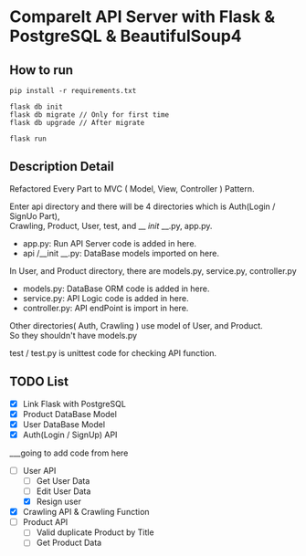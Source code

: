 # Comparelt API Server with Flask & PostgreSQL & BeautifulSoup4

## How to run
    pip install -r requirements.txt
    
    flask db init    
    flask db migrate // Only for first time
    flask db upgrade // After migrate 
    
    flask run

## Description Detail
Refactored Every Part to MVC ( Model, View, Controller ) Pattern.  

Enter api directory and there will be 4 directories which is Auth(Login / SignUo Part),   
Crawling, Product, User, test, and __ _init_ __.py, app.py. 

- app.py: Run API Server code is added in here.
- api /__init __.py: DataBase models imported on here.
  
In User, and Product directory, there are models.py, service.py, controller.py  
- models.py: DataBase ORM code is added in here.
- service.py: API Logic code is added in here.
- controller.py: API endPoint is import in here.

Other directories( Auth, Crawling ) use model of User, and Product.  
So they shouldn't have models.py

test / test.py is unittest code for checking API function.



## TODO List

- [X] Link Flask with PostgreSQL
- [x] Product DataBase Model
- [x] User DataBase Model
- [x] Auth(Login / SignUp) API

___going to add code from here
- [ ] User API
  - [ ] Get User Data
  - [ ] Edit User Data
  - [x] Resign user
- [x] Crawling API & Crawling Function
- [ ] Product API
    - [ ] Valid duplicate Product by Title
    - [ ] Get Product Data
